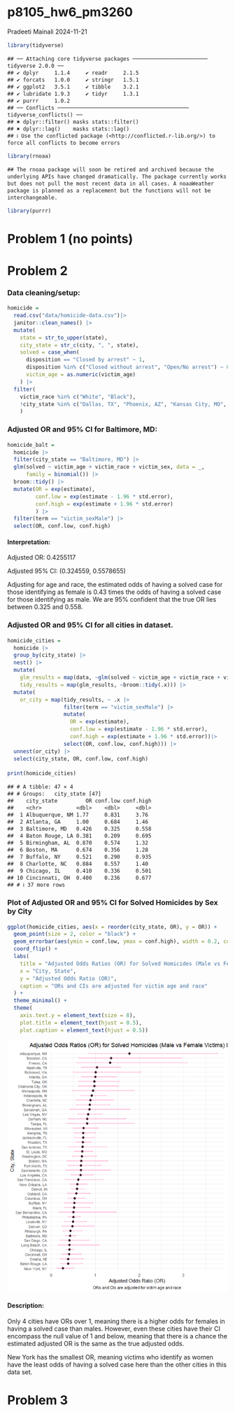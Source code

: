 p8105_hw6_pm3260
================
Pradeeti Mainali
2024-11-21

``` r
library(tidyverse)
```

    ## ── Attaching core tidyverse packages ──────────────────────── tidyverse 2.0.0 ──
    ## ✔ dplyr     1.1.4     ✔ readr     2.1.5
    ## ✔ forcats   1.0.0     ✔ stringr   1.5.1
    ## ✔ ggplot2   3.5.1     ✔ tibble    3.2.1
    ## ✔ lubridate 1.9.3     ✔ tidyr     1.3.1
    ## ✔ purrr     1.0.2     
    ## ── Conflicts ────────────────────────────────────────── tidyverse_conflicts() ──
    ## ✖ dplyr::filter() masks stats::filter()
    ## ✖ dplyr::lag()    masks stats::lag()
    ## ℹ Use the conflicted package (<http://conflicted.r-lib.org/>) to force all conflicts to become errors

``` r
library(rnoaa)
```

    ## The rnoaa package will soon be retired and archived because the underlying APIs have changed dramatically. The package currently works but does not pull the most recent data in all cases. A noaaWeather package is planned as a replacement but the functions will not be interchangeable.

``` r
library(purrr)
```

# Problem 1 (no points)

# Problem 2

### Data cleaning/setup:

``` r
homicide = 
  read.csv("data/homicide-data.csv")|>
  janitor::clean_names() |>
  mutate(
    state = str_to_upper(state),
    city_state = str_c(city, ", ", state),
    solved = case_when(
      disposition == "Closed by arrest" ~ 1, 
      disposition %in% c("Closed without arrest", "Open/No arrest") ~ 0),
      victim_age = as.numeric(victim_age)
    ) |>
  filter(
    victim_race %in% c("White", "Black"),
    !city_state %in% c("Dallas, TX", "Phoenix, AZ", "Kansas City, MO", "Tulsa, AL")
    )
```

### Adjusted OR and 95% CI for Baltimore, MD:

``` r
homicide_balt =
  homicide |>
  filter(city_state == "Baltimore, MD") |>
  glm(solved ~ victim_age + victim_race + victim_sex, data = _, 
      family = binomial()) |>
  broom::tidy() |>
  mutate(OR = exp(estimate),
         conf.low = exp(estimate - 1.96 * std.error),
         conf.high = exp(estimate + 1.96 * std.error)
         ) |>
  filter(term == "victim_sexMale") |>
  select(OR, conf.low, conf.high)
```

#### Interpretation:

Adjusted OR: 0.4255117

Adjusted 95% CI: (0.324559, 0.5578655)

Adjusting for age and race, the estimated odds of having a solved case
for those identifying as female is 0.43 times the odds of having a
solved case for those identifying as male. We are 95% confident that the
true OR lies between 0.325 and 0.558.

### Adjusted OR and 95% CI for all cities in dataset.

``` r
homicide_cities =
  homicide |>
  group_by(city_state) |>
  nest() |>
  mutate(
    glm_results = map(data, ~glm(solved ~ victim_age + victim_race + victim_sex, data = .x, family = binomial())),
    tidy_results = map(glm_results, ~broom::tidy(.x))) |>
  mutate(
    or_city = map(tidy_results, ~ .x |>
                  filter(term == "victim_sexMale") |>
                  mutate(
                    OR = exp(estimate),
                    conf.low = exp(estimate - 1.96 * std.error),
                    conf.high = exp(estimate + 1.96 * std.error))|>
                  select(OR, conf.low, conf.high))) |>
  unnest(or_city) |>
  select(city_state, OR, conf.low, conf.high)

print(homicide_cities)
```

    ## # A tibble: 47 × 4
    ## # Groups:   city_state [47]
    ##    city_state         OR conf.low conf.high
    ##    <chr>           <dbl>    <dbl>     <dbl>
    ##  1 Albuquerque, NM 1.77     0.831     3.76 
    ##  2 Atlanta, GA     1.00     0.684     1.46 
    ##  3 Baltimore, MD   0.426    0.325     0.558
    ##  4 Baton Rouge, LA 0.381    0.209     0.695
    ##  5 Birmingham, AL  0.870    0.574     1.32 
    ##  6 Boston, MA      0.674    0.356     1.28 
    ##  7 Buffalo, NY     0.521    0.290     0.935
    ##  8 Charlotte, NC   0.884    0.557     1.40 
    ##  9 Chicago, IL     0.410    0.336     0.501
    ## 10 Cincinnati, OH  0.400    0.236     0.677
    ## # ℹ 37 more rows

### Plot of Adjusted OR and 95% CI for Solved Homicides by Sex by City

``` r
ggplot(homicide_cities, aes(x = reorder(city_state, OR), y = OR)) +
  geom_point(size = 2, color = "black") +
  geom_errorbar(aes(ymin = conf.low, ymax = conf.high), width = 0.2, color = "hotpink") +
  coord_flip() +
  labs(
    title = "Adjusted Odds Ratios (OR) for Solved Homicides (Male vs Female Victims) by City",
    x = "City, State",
    y = "Adjusted Odds Ratio (OR)",
    caption = "ORs and CIs are adjusted for victim age and race"
  ) +
  theme_minimal() +
  theme(
    axis.text.y = element_text(size = 8),  
    plot.title = element_text(hjust = 0.5), 
    plot.caption = element_text(hjust = 0.5))
```

![](p8105_hw6_pm3260_files/figure-gfm/plot_cities-1.png)<!-- -->

#### Description:

Only 4 cities have ORs over 1, meaning there is a higher odds for
females in having a solved case than males. However, even these cities
have their CI encompass the null value of 1 and below, meaning that
there is a chance the estimated adjusted OR is the same as the true
adjusted odds.

New York has the smallest OR, meaning victims who identify as women have
the least odds of having a solved case here than the other cities in
this data set.

# Problem 3
